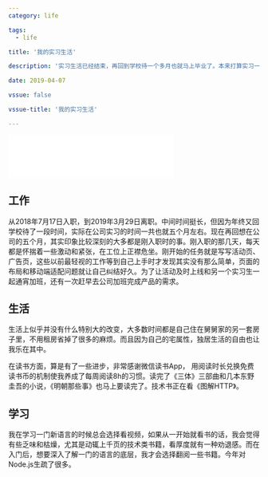 ```yaml
---
category: life

tags: 
  - life

title: '我的实习生活'

description: '实习生活已经结束，再回到学校待一个多月也就马上毕业了。本来打算实习一结束就写篇blog，但是自己从上海回来就只顾着贪玩而且拖延症又太严重。现在，拖了一周了，写一些文字记录下吧。'

date: 2019-04-07

vssue: false

vssue-title: '我的实习生活'

---
```


<!-- more -->

<iframe frameborder="no" border="0" marginwidth="0" marginheight="0" width=330 height=86 src="//music.163.com/outchain/player?type=2&id=431610332&auto=0&height=66"></iframe>

## 工作

从2018年7月17日入职，到2019年3月29日离职。中间时间挺长，但因为年终又回学校待了一段时间，实际在公司实习的时间一共也就五个月左右。现在再回想在公司的五个月，其实印象比较深刻的大多都是刚入职时的事。刚入职的那几天，每天都是怀揣着一些激动和紧张，在工位上正襟危坐。刚开始的任务就是写写活动页、广告页，这些以前最轻视的工作等到自己上手时才发现其实没有那么简单，页面的布局和移动端适配问题就让自己纠结好久。为了让活动及时上线和另一个实习生一起通宵加班，还有一次赶早去公司加班完成产品的需求。

## 生活

生活上似乎并没有什么特别大的改变，大多数时间都是自己住在舅舅家的另一套房子里，不用租房省掉了很多的麻烦。而且因为自己的宅属性，独居生活的自由也让我乐在其中。

在读书方面，算是有了一些进步，非常感谢微信读书App， 用阅读时长兑换免费读书币的机制使我养成了每周阅读8h的习惯。读完了《三体》三部曲和几本东野圭吾的小说，《明朝那些事》也马上要读完了。技术书正在看《图解HTTP》。

## 学习

我在学习一门新语言的时候总会选择看视频，如果从一开始就看书的话，我会觉得有些乏味和枯燥，尤其是动辄上千页的技术类书籍，看厚度就有一种劝退感。而在入门后，想要深入了解一门的语言的底层，我才会选择翻阅一些书籍。今年对Node.js生疏了很多。